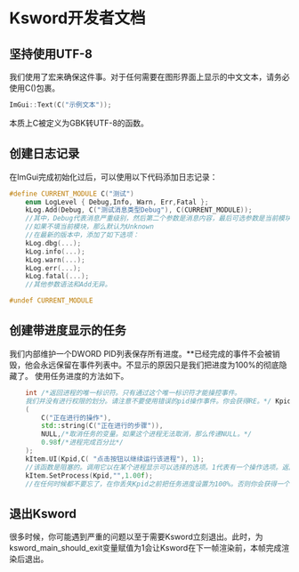 # Ksword开发者文档
## 坚持使用UTF-8
我们使用了宏来确保这件事。对于任何需要在图形界面上显示的中文文本，请务必使用C()包裹。
```cpp
ImGui::Text(C("示例文本"));
```
本质上C被定义为GBK转UTF-8的函数。
## 创建日志记录
在ImGui完成初始化过后，可以使用以下代码添加日志记录：
```cpp
#define CURRENT_MODULE C("测试")
	enum LogLevel { Debug,Info, Warn, Err,Fatal };
    kLog.Add(Debug, C("测试消息类型Debug"), C(CURRENT_MODULE));
    //其中，Debug代表消息严重级别，然后第二个参数是消息内容，最后可选参数是当前模块名称。
    //如果不填当前模块，那么默认为Unknown
    //在最新的版本中，添加了如下选项：
    kLog.dbg(...);
    kLog.info(...);
    kLog.warn(...);
    kLog.err(...);
    kLog.fatal(...);
    //其他参数语法和Add无异。

#undef CURRENT_MODULE
```
## 创建带进度显示的任务
我们内部维护一个DWORD PID列表保存所有进度。**已经完成的事件不会被销毁，他会永远保留在事件列表中。不显示的原因只是我们把进度为100%的彻底隐藏了。
使用任务进度的方法如下。
```cpp
    int /*返回进程的唯一标识符。只有通过这个唯一标识符才能操控事件。
    我们并没有进行权限的划分。请注意不要使用错误的pid操作事件。你会获得RE。*/ Kpid = kItem.AddProcess
    (
    	C("正在进行的操作"),
        std::string(C("正在进行的步骤")),
        NULL,/*取消任务的变量。如果这个进程无法取消，那么传递NULL。*/
        0.98f/*进程完成百分比*/
    );
    kItem.UI(Kpid,C( "点击按钮以继续运行该进程"), 1);
    //该函数是阻塞的。调用它以在某个进程显示可以选择的选项。1代表有一个操作选项。返回值为从1开始的整数，表示选择的选项。如果用户没有点击，那么函数会无限等待。
    kItem.SetProcess(Kpid,"",1.00f);
    //在任何时候都不要忘了，在你丢失Kpid之前把任务进度设置为100%。否则你会获得一个始终无法结束的事件。
```
## 退出Ksword
很多时候，你可能遇到严重的问题以至于需要Ksword立刻退出。此时，为ksword_main_should_exit变量赋值为1会让Ksword在下一帧渲染前，本帧完成渲染后退出。